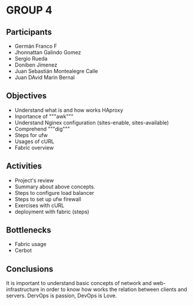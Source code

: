 # GROUP 4

## Participants

* Germán Franco F
* Jhonnattan Galindo Gomez
* Sergio Rueda
* Doniben Jimenez
* Juan Sebastián Montealegre Calle
* Juan DAvid Marin Bernal

## Objectives

* Understand what is and how works HAproxy
* Inportance of """awk"""
* Understand Nginex configuration (sites-enable, sites-available)
* Comprehend """dig"""
* Steps for ufw
* Usages of cURL
* Fabric overview

## Activities

* Project's review
* Summary about above concepts.
* Steps to configure load balancer
* Steps to set up ufw firewall
* Exercises with cURL
* deployment with fabric (steps)

## Bottlenecks

- Fabric usage
- Cerbot

## Conclusions

It is important to understand basic concepts of network and web-infrastructure
 in order to know how works the relation between clients and servers. DervOps is passion, DevOps is Love.